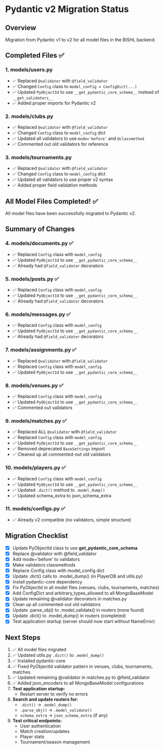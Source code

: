 
# Pydantic v2 Migration Status

## Overview
Migration from Pydantic v1 to v2 for all model files in the BISHL backend.

## Completed Files ✅

### 1. models/users.py
- ✅ Replaced `@validator` with `@field_validator`
- ✅ Changed `Config` class to `model_config = ConfigDict(...)`
- ✅ Updated `PyObjectId` to use `__get_pydantic_core_schema__` instead of `__get_validators__`
- ✅ Added proper imports for Pydantic v2

### 2. models/clubs.py
- ✅ Replaced `@validator` with `@field_validator`
- ✅ Changed `Config` class to `model_config` dict
- ✅ Updated all validators to use `mode='before'` and `@classmethod`
- ✅ Commented out old validators for reference

### 3. models/tournaments.py
- ✅ Replaced `@validator` with `@field_validator`
- ✅ Changed `Config` class to `model_config` dict
- ✅ Updated all validators to use proper v2 syntax
- ✅ Added proper field validation methods

## All Model Files Completed! ✅

All model files have been successfully migrated to Pydantic v2.

## Summary of Changes

### 4. models/documents.py ✅
- ✅ Replaced `Config` class with `model_config`
- ✅ Updated `PyObjectId` to use `__get_pydantic_core_schema__`
- ✅ Already had `@field_validator` decorators

### 5. models/posts.py ✅
- ✅ Replaced `Config` class with `model_config`
- ✅ Updated `PyObjectId` to use `__get_pydantic_core_schema__`
- ✅ Already had `@field_validator` decorators

### 6. models/messages.py ✅
- ✅ Replaced `Config` class with `model_config`
- ✅ Updated `PyObjectId` to use `__get_pydantic_core_schema__`
- ✅ Already had `@field_validator` decorators

### 7. models/assignments.py ✅
- ✅ Replaced `@validator` with `@field_validator`
- ✅ Replaced `Config` class with `model_config`
- ✅ Updated `PyObjectId` to use `__get_pydantic_core_schema__`

### 8. models/venues.py ✅
- ✅ Replaced `Config` class with `model_config`
- ✅ Updated `PyObjectId` to use `__get_pydantic_core_schema__`
- ✅ Commented out validators

### 9. models/matches.py ✅
- ✅ Replaced ALL `@validator` with `@field_validator`
- ✅ Replaced `Config` class with `model_config`
- ✅ Updated `PyObjectId` to use `__get_pydantic_core_schema__`
- ✅ Removed deprecated `BaseSettings` import
- ✅ Cleaned up all commented-out old validators

### 10. models/players.py ✅
- ✅ Replaced `Config` class with `model_config`
- ✅ Updated `PyObjectId` to use `__get_pydantic_core_schema__`
- ✅ Updated `.dict()` method to `.model_dump()`
- ✅ Updated schema_extra to json_schema_extra

### 11. models/configs.py ✅
- ✅ Already v2 compatible (no validators, simple structure)

## Migration Checklist
- [x] Update PyObjectId class to use __get_pydantic_core_schema__
- [x] Replace @validator with @field_validator
- [x] Add mode='before' to validators
- [x] Make validators classmethods
- [x] Replace Config class with model_config dict
- [x] Update .dict() calls to .model_dump() (in PlayerDB and utils.py)
- [x] Install pydantic-core dependency
- [x] Fix PyObjectId in all model files (venues, clubs, tournaments, matches)
- [x] Add ConfigDict and arbitrary_types_allowed to all MongoBaseModel
- [x] Update remaining @validator decorators in matches.py
- [x] Clean up all commented-out old validators
- [x] Update .parse_obj() to .model_validate() in routers (none found)
- [x] Update .dict() to .model_dump() in routers (completed)
- [x] Test application startup (server should now start without NameError)

## Next Steps
1. ✅ All model files migrated
2. ✅ Updated utils.py `.dict()` to `.model_dump()`
3. ✅ Installed pydantic-core
4. ✅ Fixed PyObjectId validator pattern in venues, clubs, tournaments, matches
5. ✅ Updated remaining @validator in matches.py to @field_validator
6. ✅ Added json_encoders to all MongoBaseModel configurations
7. **Test application startup:**
   - Restart server to verify no errors
8. **Search and update routers for:**
   - `.dict()` → `.model_dump()`
   - `.parse_obj()` → `.model_validate()`
   - `schema_extra` → `json_schema_extra` (if any)
9. **Test critical endpoints:**
   - User authentication
   - Match creation/updates
   - Player stats
   - Tournament/season management
